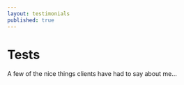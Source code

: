 ```yaml
---
layout: testimonials
published: true
---
```


# Tests

A few of the nice things clients have had to say about me...